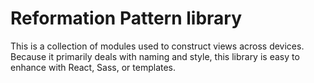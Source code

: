# Reformation Pattern library

This is a collection of modules used to construct views across devices. Because it primarily deals with naming and style, this library is easy to enhance with React, Sass, or templates.
